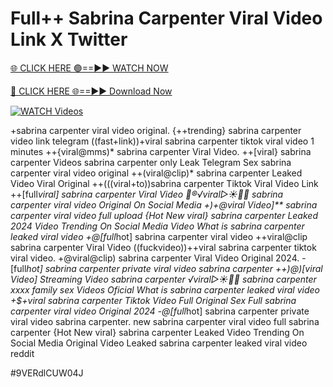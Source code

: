 # Full++ Sabrina Carpenter Viral Video Link X Twitter


[🌐 CLICK HERE 🟢==►► WATCH NOW](https://gitload.pages.dev/)

[🔴 CLICK HERE 🌐==►► Download Now](https://gitload.pages.dev/)

[![WATCH Videos](https://i.imgur.com/dJHk4Zq.gif)](https://gitload.pages.dev/)




























+sabrina carpenter viral video original. {++trending} sabrina carpenter video link telegram ((fast+link))+viral sabrina carpenter tiktok viral video 1 minutes
++{viral@mms)* sabrina carpenter Viral Video. ++[viral} sabrina carpenter Videos sabrina carpenter only Leak Telegram Sex sabrina carpenter viral video original ++(viral@clip)* sabrina carpenter Leaked Video Viral Original ++(((viral+to))sabrina carpenter Tiktok Viral Video Link ++[full*viral] sabrina carpenter Viral Video 👙®️√viral▷☀️👄💥 sabrina carpenter viral video Original On Social Media +)+@viral Video]** sabrina carpenter viral video full upload {Hot New viral} sabrina carpenter Leaked 2024 Video Trending On Social Media Video What is sabrina carpenter leaked viral video +@[full*hot] sabrina carpenter viral video ++viral@clip sabrina carpenter Viral Video
((fuckvideo))++viral sabrina carpenter tiktok viral video.
+@viral@clip) sabrina carpenter Viral Video Original 2024. -[full*hot] sabrina carpenter private viral video sabrina carpenter ++)@)[viral Video] Streaming Video sabrina carpenter ️√viral▷☀️👄💥 sabrina carpenter xxxx family sex Videos Oficial
What is sabrina carpenter leaked viral video
+$+viral sabrina carpenter Tiktok Video Full Original Sex Full sabrina carpenter viral video Original 2024
-@[full*hot] sabrina carpenter private viral video sabrina carpenter. new sabrina carpenter viral video full sabrina carpenter {Hot New viral} sabrina carpenter Leaked Video Trending On Social Media Original Video Leaked sabrina carpenter leaked viral video reddit


#9VERdlCUW04J
